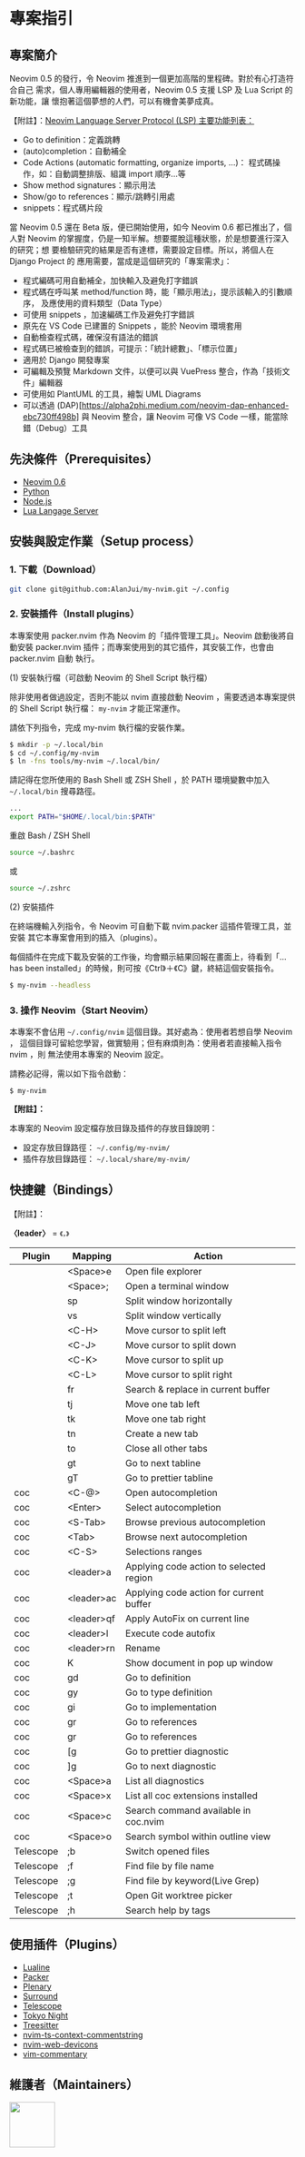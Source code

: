 # 專案指引

## 專案簡介

Neovim 0.5 的發行，令 Neovim 推進到一個更加高階的里程碑。對於有心打造符合自己
需求，個人專用編輯器的使用者，Neovim 0.5 支援 LSP 及 Lua Script 的新功能，讓
懷抱著這個夢想的人們，可以有機會美夢成真。

【附註】：[Neovim Language Server Protocol (LSP) 主要功能列表：](https://neovim.io/doc/lsp/)

 - Go to definition：定義跳轉
 - (auto)completion：自動補全
 - Code Actions (automatic formatting, organize imports, ...)：
	 程式碼操作，如：自動調整排版、組識 import 順序...等
 - Show method signatures：顯示用法
 - Show/go to references：顯示/跳轉引用處
 - snippets：程式碼片段

當 Neovim 0.5 還在 Beta 版，便已開始使用，如今 Neovim 0.6 都已推出了，個人對
Neovim 的掌握度，仍是一知半解。想要擺脫這種狀態，於是想要進行深入的研究；想
要檢驗研究的結果是否有達標，需要設定目標。所以，將個人在 Django Project 的
應用需要，當成是這個研究的「專案需求」：

 - 程式編碼可用自動補全，加快輸入及避免打字錯誤
 - 程式碼在呼叫某 method/function 時，能「顯示用法」，提示該輸入的引數順序，
	 及應使用的資料類型（Data Type）
 - 可使用 snippets ，加速編碼工作及避免打字錯誤
 - 原先在 VS Code 已建置的 Snippets ，能於 Neovim 環境套用
 - 自動檢查程式碼，確保沒有語法的錯誤
 - 程式碼已被檢查到的錯誤，可提示：「統計總數」、「標示位置」
 - 適用於 Django 開發專案
 - 可編輯及預覽 Markdown 文件，以便可以與 VuePress 整合，作為「技術文件」編輯器
 - 可使用如 PlantUML 的工具，繪製 UML Diagrams
 - 可以透過 (DAP)[https://alpha2phi.medium.com/neovim-dap-enhanced-ebc730ff498b]
	 與 Neovim 整合，讓 Neovim 可像 VS Code 一樣，能當除錯（Debug）工具

## 先決條件（Prerequisites）

- [Neovim 0.6](https://alanjui.github.io/my-dev-env/nvim/#%E5%AE%89%E8%A3%9D%E8%88%87%E6%93%8D%E4%BD%9C)
- [Python](https://alanjui.github.io/my-docs/python.html#install-python-tools)
- [Node.js](https://alanjui.github.io/my-docs/nodejs.html#%E5%AE%89%E8%A3%9D%E8%88%87%E8%A8%AD%E5%AE%9A)
- [Lua Langage Server](https://alanjui.github.io/my-docs/lua.html#install-lua-support-for-vim-neovim)


## 安裝與設定作業（Setup process）

### 1. 下載（Download）

```sh
git clone git@github.com:AlanJui/my-nvim.git ~/.config
```

### 2. 安裝插件（Install plugins）

本專案使用 packer.nvim 作為 Neovim 的「插件管理工具」。Neovim 啟動後將自動安裝
packer.nvim 插件；而專案使用到的其它插件，其安裝工作，也會由 packer.nvim 自動
執行。

(1) 安裝執行檔（可啟動 Neovim 的 Shell Script 執行檔）

除非使用者做過設定，否則不能以 nvim 直接啟動 Neovim ，需要透過本專案提供的
Shell Script 執行檔： `my-nvim` 才能正常運作。

請依下列指令，完成 my-nvim 執行檔的安裝作業。

```sh
$ mkdir -p ~/.local/bin
$ cd ~/.config/my-nvim
$ ln -fns tools/my-nvim ~/.local/bin/
```

請記得在您所使用的 Bash Shell 或 ZSH Shell ，於 PATH 環境變數中加入
`~/.local/bin` 搜尋路徑。

```sh
...
export PATH="$HOME/.local/bin:$PATH"
```

重啟 Bash / ZSH Shell

```sh
source ~/.bashrc
```

或

```sh
source ~/.zshrc
```

(2) 安裝插件

在終端機輸入列指令，令 Neovim 可自動下載 nvim.packer 這插件管理工具，並安裝
其它本專案會用到的插入（plugins）。

每個插件在完成下載及安裝的工作後，均會顯示結果回報在畫面上，待看到「... has been
installed」的時候，則可按《Ctrl》＋《C》鍵，終結這個安裝指令。

```sh
$ my-nvim --headless
```

### 3. 操作 Neovim（Start Neovim）

本專案不會佔用 `~/.config/nvim` 這個目錄。其好處為：使用者若想自學 Neovim ，
這個目錄可留給您學習，做實驗用；但有麻煩則為：使用者若直接輸入指令 nvim ，則
無法使用本專案的 Neovim 設定。

請務必記得，需以如下指令啟動：

```
$ my-nvim
```

**【附註】：**

本專案的 Neovim 設定檔存放目錄及插件的存放目錄說明：

 - 設定存放目錄路徑： `~/.config/my-nvim/`
 - 插件存放目錄路徑： `~/.local/share/my-nvim/`

## 快捷鍵（Bindings）

【附註】：

**〈leader〉** = `《，》`

| Plugin    | Mapping      | Action                                  |
| --------- | ------------ | --------------------------------------- |
|           | \<Space\>e   | Open file explorer                      |
|           | \<Space\>;   | Open a terminal window                  |
|           | sp           | Split window horizontally               |
|           | vs           | Split window vertically                 |
|           | \<C-H\>      | Move cursor to split left               |
|           | \<C-J\>      | Move cursor to split down               |
|           | \<C-K\>      | Move cursor to split up                 |
|           | \<C-L\>      | Move cursor to split right              |
|           | fr           | Search & replace in current buffer      |
|           | tj           | Move one tab left                       |
|           | tk           | Move one tab right                      |
|           | tn           | Create a new tab                        |
|           | to           | Close all other tabs                    |
|           | gt           | Go to next tabline                      |
|           | gT           | Go to prettier tabline                  |
| coc       | \<C-@\>      | Open autocompletion                     |
| coc       | \<Enter\>    | Select autocompletion                   |
| coc       | \<S-Tab\>    | Browse previous autocompletion          |
| coc       | \<Tab\>      | Browse next autocompletion              |
| coc       | \<C-S\>      | Selections ranges                       |
| coc       | \<leader\>a  | Applying code action to selected region |
| coc       | \<leader\>ac | Applying code action for current buffer |
| coc       | \<leader\>qf | Apply AutoFix on current line           |
| coc       | \<leader\>l  | Execute code autofix                    |
| coc       | \<leader\>rn | Rename                                  |
| coc       | K            | Show document in pop up window          |
| coc       | gd           | Go to definition                        |
| coc       | gy           | Go to type definition                   |
| coc       | gi           | Go to implementation                    |
| coc       | gr           | Go to references                        |
| coc       | gr           | Go to references                        |
| coc       | [g           | Go to prettier diagnostic               |
| coc       | ]g           | Go to next diagnostic                   |
| coc       | \<Space\>a   | List all diagnostics                    |
| coc       | \<Space\>x   | List all coc extensions installed       |
| coc       | \<Space\>c   | Search command available in coc.nvim    |
| coc       | \<Space\>o   | Search symbol within outline view       |
| Telescope | ;b           | Switch opened files                     |
| Telescope | ;f           | Find file by file name                  |
| Telescope | ;g           | Find file by keyword(Live Grep)         |
| Telescope | ;t           | Open Git worktree picker                |
| Telescope | ;h           | Search help by tags                     |

## 使用插件（Plugins）

- [Lualine](https://github.com/nvim-lualine/lualine.nvim)
- [Packer](https://github.com/wbthomason/packer.nvim)
- [Plenary](https://github.com/nvim-lua/plenary.nvim)
- [Surround](https://github.com/blackCauldron7/surround.nvim)
- [Telescope](https://github.com/nvim-telescope/telescope.nvim)
- [Tokyo Night](https://github.com/folke/tokyonight.nvim)
- [Treesitter](https://github.com/nvim-treesitter/nvim-treesitter)
- [nvim-ts-context-commentstring](https://github.com/JoosepAlviste/nvim-ts-context-commentstring)
- [nvim-web-devicons](https://github.com/kyazdani42/nvim-web-devicons)
- [vim-commentary](https://github.com/tpope/vim-commentary/)

## 維護者（Maintainers）

<a href="https://github.com/albingroen">
  <img src="https://avatars.githubusercontent.com/u/2138279?v=4" width="80" height="80" />
</a>
